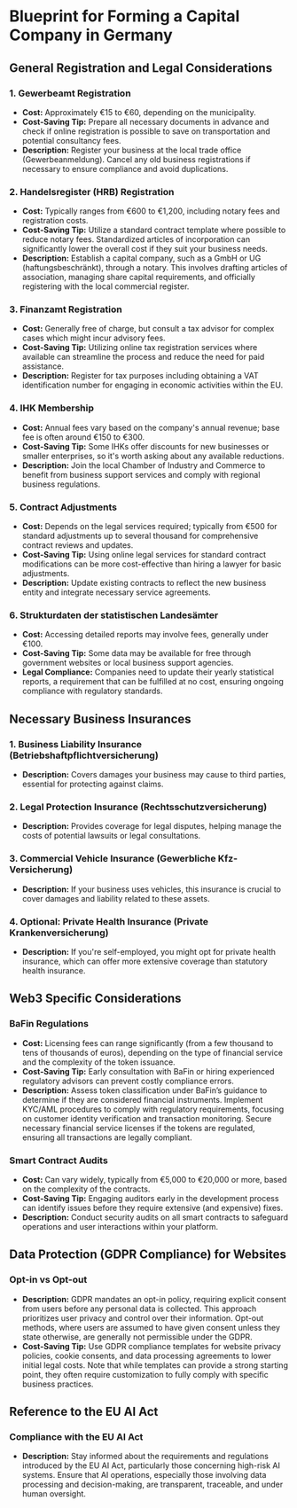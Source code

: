 # Blueprint for Forming a Capital Company in Germany

## General Registration and Legal Considerations

### 1. Gewerbeamt Registration
- **Cost:** Approximately €15 to €60, depending on the municipality.
- **Cost-Saving Tip:** Prepare all necessary documents in advance and check if online registration is possible to save on transportation and potential consultancy fees.
- **Description:** Register your business at the local trade office (Gewerbeanmeldung). Cancel any old business registrations if necessary to ensure compliance and avoid duplications.

### 2. Handelsregister (HRB) Registration
- **Cost:** Typically ranges from €600 to €1,200, including notary fees and registration costs.
- **Cost-Saving Tip:** Utilize a standard contract template where possible to reduce notary fees. Standardized articles of incorporation can significantly lower the overall cost if they suit your business needs.
- **Description:** Establish a capital company, such as a GmbH or UG (haftungsbeschränkt), through a notary. This involves drafting articles of association, managing share capital requirements, and officially registering with the local commercial register.

### 3. Finanzamt Registration
- **Cost:** Generally free of charge, but consult a tax advisor for complex cases which might incur advisory fees.
- **Cost-Saving Tip:** Utilizing online tax registration services where available can streamline the process and reduce the need for paid assistance.
- **Description:** Register for tax purposes including obtaining a VAT identification number for engaging in economic activities within the EU.

### 4. IHK Membership
- **Cost:** Annual fees vary based on the company's annual revenue; base fee is often around €150 to €300.
- **Cost-Saving Tip:** Some IHKs offer discounts for new businesses or smaller enterprises, so it's worth asking about any available reductions.
- **Description:** Join the local Chamber of Industry and Commerce to benefit from business support services and comply with regional business regulations.

### 5. Contract Adjustments
- **Cost:** Depends on the legal services required; typically from €500 for standard adjustments up to several thousand for comprehensive contract reviews and updates.
- **Cost-Saving Tip:** Using online legal services for standard contract modifications can be more cost-effective than hiring a lawyer for basic adjustments.
- **Description:** Update existing contracts to reflect the new business entity and integrate necessary service agreements.

### 6. Strukturdaten der statistischen Landesämter
- **Cost:** Accessing detailed reports may involve fees, generally under €100.
- **Cost-Saving Tip:** Some data may be available for free through government websites or local business support agencies.
- **Legal Compliance:** Companies need to update their yearly statistical reports, a requirement that can be fulfilled at no cost, ensuring ongoing compliance with regulatory standards.

## Necessary Business Insurances

### 1. Business Liability Insurance (Betriebshaftpflichtversicherung)
- **Description:** Covers damages your business may cause to third parties, essential for protecting against claims.

### 2. Legal Protection Insurance (Rechtsschutzversicherung)
- **Description:** Provides coverage for legal disputes, helping manage the costs of potential lawsuits or legal consultations.

### 3. Commercial Vehicle Insurance (Gewerbliche Kfz-Versicherung)
- **Description:** If your business uses vehicles, this insurance is crucial to cover damages and liability related to these assets.

### 4. Optional: Private Health Insurance (Private Krankenversicherung)
- **Description:** If you're self-employed, you might opt for private health insurance, which can offer more extensive coverage than statutory health insurance.

## Web3 Specific Considerations

### BaFin Regulations
- **Cost:** Licensing fees can range significantly (from a few thousand to tens of thousands of euros), depending on the type of financial service and the complexity of the token issuance.
- **Cost-Saving Tip:** Early consultation with BaFin or hiring experienced regulatory advisors can prevent costly compliance errors.
- **Description:** Assess token classification under BaFin’s guidance to determine if they are considered financial instruments. Implement KYC/AML procedures to comply with regulatory requirements, focusing on customer identity verification and transaction monitoring. Secure necessary financial service licenses if the tokens are regulated, ensuring all transactions are legally compliant.

### Smart Contract Audits
- **Cost:** Can vary widely, typically from €5,000 to €20,000 or more, based on the complexity of the contracts.
- **Cost-Saving Tip:** Engaging auditors early in the development process can identify issues before they require extensive (and expensive) fixes.
- **Description:** Conduct security audits on all smart contracts to safeguard operations and user interactions within your platform.

## Data Protection (GDPR Compliance) for Websites

### Opt-in vs Opt-out
- **Description:** GDPR mandates an opt-in policy, requiring explicit consent from users before any personal data is collected. This approach prioritizes user privacy and control over their information. Opt-out methods, where users are assumed to have given consent unless they state otherwise, are generally not permissible under the GDPR.
- **Cost-Saving Tip:** Use GDPR compliance templates for website privacy policies, cookie consents, and data processing agreements to lower initial legal costs. Note that while templates can provide a strong starting point, they often require customization to fully comply with specific business practices.

## Reference to the EU AI Act

### Compliance with the EU AI Act
- **Description:** Stay informed about the requirements and regulations introduced by the EU AI Act, particularly those concerning high-risk AI systems. Ensure that AI operations, especially those involving data processing and decision-making, are transparent, traceable, and under human oversight.